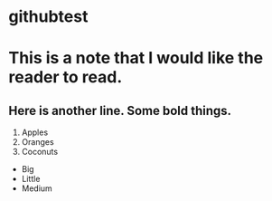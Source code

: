 # githubtest

# This is a note that I would like the reader to read.
## Here is another line. **Some bold** things.
1. Apples
2. Oranges
3. Coconuts

- Big
- Little
- Medium